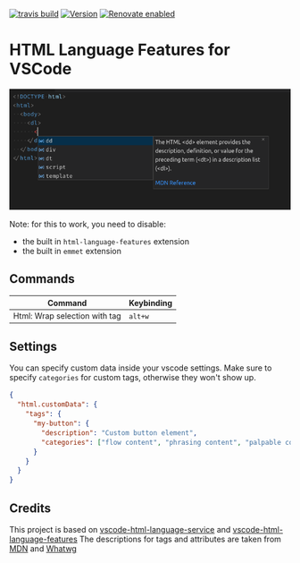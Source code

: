 [![travis build](https://img.shields.io/travis/com/SimonSiefke/vscode-html-language-features?style=flat-square)](https://travis-ci.com/SimonSiefke/vscode-html-language-features) [![Version](https://vsmarketplacebadge.apphb.com/version/SimonSiefke.html-language-features.svg)](https://marketplace.visualstudio.com/items?itemName=SimonSiefke.html-language-features) [![Renovate enabled](https://img.shields.io/badge/renovate-enabled-brightgreen.svg)](https://renovatebot.com/)

# HTML Language Features for VSCode

![Demo](./demo.png)

<!-- Features:
- Html intellisense
 -->

<!-- TODO better image -->

Note: for this to work, you need to disable:

- the built in `html-language-features` extension
- the built in `emmet` extension

<!-- TODO:

- snippets-->

## Commands

| Command                       | Keybinding |
| ----------------------------- | ---------- |
| Html: Wrap selection with tag | `alt+w`    |

## Settings

You can specify custom data inside your vscode settings. Make sure to specify `categories` for custom tags, otherwise they won't show up.

```json
{
  "html.customData": {
    "tags": {
      "my-button": {
        "description": "Custom button element",
        "categories": ["flow content", "phrasing content", "palpable content"]
      }
    }
  }
}
```

<!-- TODO:  [html] Automatically delete HTML closing tag when converting to self-closing tag #58315  -->

<!-- TODO


 -->

## Credits

This project is based on [vscode-html-language-service](https://github.com/microsoft/vscode-html-languageservice) and [vscode-html-language-features](https://github.com/microsoft/vscode/tree/master/extensions/html-language-features)
The descriptions for tags and attributes are taken from [MDN](https://developer.mozilla.org/en-US/docs/Web/HTML/Element) and [Whatwg](https://html.spec.whatwg.org/multipage/indices.html#elements-3)
